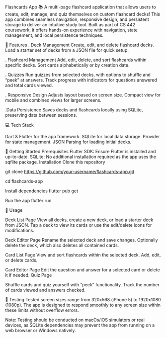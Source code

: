 Flashcards App 📚
A multi-page flashcard application that allows users to create, edit, manage, and quiz themselves on custom flashcard decks! This app combines seamless navigation, responsive design, and persistent storage to deliver an intuitive study tool. Built as part of CS 442 coursework, it offers hands-on experience with navigation, state management, and local persistence techniques.


🌟 Features
. Deck Management
Create, edit, and delete flashcard decks.
Load a starter set of decks from a JSON file for quick setup.

. Flashcard Management
Add, edit, delete, and sort flashcards within specific decks.
Sort cards alphabetically or by creation date.

. Quizzes
Run quizzes from selected decks, with options to shuffle and “peek” at answers.
Track progress with indicators for questions answered and total cards viewed.

. Responsive Design
Adjusts layout based on screen size.
Compact view for mobile and combined views for larger screens.

.Data Persistence
Saves decks and flashcards locally using SQLite, preserving data between sessions.


💻 Tech Stack

Dart & Flutter for the app framework.
SQLite for local data storage.
Provider for state management.
JSON Parsing for loading initial decks.


🚀 Getting Started
Prerequisites
Flutter SDK: Ensure Flutter is installed and up-to-date.
SQLite: No additional installation required as the app uses the sqflite package.
Installation
Clone this repository

git clone https://github.com/your-username/flashcards-app.git

cd flashcards-app

Install dependencies
flutter pub get

Run the app
flutter run


📖 Usage

Deck List Page
View all decks, create a new deck, or load a starter deck from JSON.
Tap a deck to view its cards or use the edit/delete icons for modifications.

Deck Editor Page
Rename the selected deck and save changes.
Optionally delete the deck, which also deletes all contained cards.

Card List Page
View and sort flashcards within the selected deck.
Add, edit, or delete cards.

Card Editor Page
Edit the question and answer for a selected card or delete it if needed.
Quiz Page

Shuffle cards and quiz yourself with “peek” functionality.
Track the number of cards viewed and answers checked.

🧪 Testing
Tested screen sizes range from 320x568 (iPhone 5) to 1920x1080 (1080p). The app is designed to respond smoothly to any screen size within these limits without overflow errors.

Note: Testing should be conducted on macOs/iOS simulators or real devices, as SQLite dependencies may prevent the app from running on a web browser or Windows natively.
